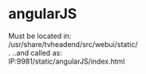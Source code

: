 # angularJS

Must be located in:<br>
	/usr/share/tvheadend/src/webui/static/<br>
.
..and called as:<br>
	IP:9981/static/angularJS/index.html<br>
